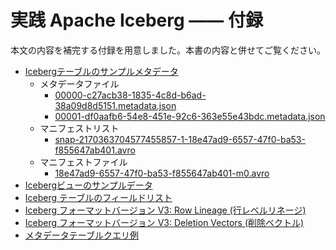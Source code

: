 # 実践 Apache Iceberg —— 付録

本文の内容を補完する付録を用意しました。本書の内容と併せてご覧ください。

- [Icebergテーブルのサンプルメタデータ](./sample-iceberg-table/)
  - メタデータファイル
    - [00000-c27acb38-1835-4c8d-b6ad-38a09d8d5151.metadata.json](./sample-iceberg-table/simple_table/metadata/00000-c27acb38-1835-4c8d-b6ad-38a09d8d5151.metadata.json)
    - [00001-df0aafb6-54e8-451e-92c6-363e55e43bdc.metadata.json](./sample-iceberg-table/simple_table/metadata/00001-df0aafb6-54e8-451e-92c6-363e55e43bdc.metadata.json)
  - マニフェストリスト
    - [snap-2170363704577455857-1-18e47ad9-6557-47f0-ba53-f855647ab401.avro](./sample-iceberg-table/simple_table/metadata/snap-2170363704577455857-1-18e47ad9-6557-47f0-ba53-f855647ab401.avro)
  - マニフェストファイル
    - [18e47ad9-6557-47f0-ba53-f855647ab401-m0.avro](./sample-iceberg-table/simple_table/metadata/18e47ad9-6557-47f0-ba53-f855647ab401-m0.avro)
- [Icebergビューのサンプルデータ](./sample-iceberg-view/sample_view/metadata/00000-bcbc7253-437c-447b-8c75-fba0d6313eac.gz.metadata.json)
- [Iceberg テーブルのフィールドリスト](appendix/iceberg-table-spec-detail/table_field_list.md)
- [Iceberg フォーマットバージョン V3: Row Lineage (行レベルリネージ)](./row-lineage.md)
- [Iceberg フォーマットバージョン V3: Deletion Vectors (削除ベクトル)](./deletion-vectors.md)
- [メタデータテーブルクエリ例](./metadata-table-query-examples.md)
